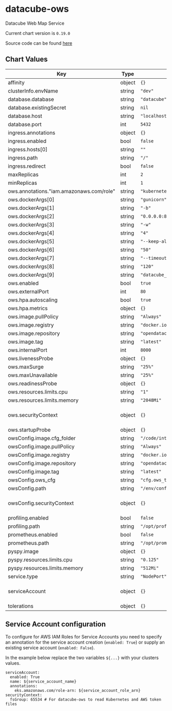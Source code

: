 datacube-ows
============
Datacube Web Map Service

Current chart version is `0.19.0`

Source code can be found [here](https://www.opendatacube.org/documentation)

## Chart Values

| Key | Type | Default | Description |
|-----|------|---------|-------------|
| affinity | object | `{}` |  |
| clusterInfo.envName | string | `"dev"` |  |
| database.database | string | `"datacube"` |  |
| database.existingSecret | string | `nil` |  |
| database.host | string | `"localhost"` |  |
| database.port | int | `5432` |  |
| ingress.annotations | object | `{}` |  |
| ingress.enabled | bool | `false` |  |
| ingress.hosts[0] | string | `""` |  |
| ingress.path | string | `"/"` |  |
| ingress.redirect | bool | `false` |  |
| maxReplicas | int | `2` |  |
| minReplicas | int | `1` |  |
| ows.annotations."iam.amazonaws.com/role" | string | `"kubernetes-wms"` |  |
| ows.dockerArgs[0] | string | `"gunicorn"` |  |
| ows.dockerArgs[1] | string | `"-b"` |  |
| ows.dockerArgs[2] | string | `"0.0.0.0:8000"` |  |
| ows.dockerArgs[3] | string | `"-w"` |  |
| ows.dockerArgs[4] | string | `"4"` |  |
| ows.dockerArgs[5] | string | `"--keep-alive"` |  |
| ows.dockerArgs[6] | string | `"50"` |  |
| ows.dockerArgs[7] | string | `"--timeout"` |  |
| ows.dockerArgs[8] | string | `"120"` |  |
| ows.dockerArgs[9] | string | `"datacube_ows.wsgi"` |  |
| ows.enabled | bool | `true` |  |
| ows.externalPort | int | `80` |  |
| ows.hpa.autoscaling | bool | `true` |  |
| ows.hpa.metrics | object | `{}` |  |
| ows.image.pullPolicy | string | `"Always"` |  |
| ows.image.registry | string | `"docker.io"` |  |
| ows.image.repository | string | `"opendatacube/ows"` |  |
| ows.image.tag | string | `"latest"` |  |
| ows.internalPort | int | `8000` |  |
| ows.livenessProbe | object | `{}` |  |
| ows.maxSurge | string | `"25%"` |  |
| ows.maxUnavailable | string | `"25%"` |  |
| ows.readinessProbe | object | `{}` |  |
| ows.resources.limits.cpu | string | `"1"` |  |
| ows.resources.limits.memory | string | `"2048Mi"` |  |
| ows.securityContext | object | `{}` | Deployment level security context |
| ows.startupProbe | object | `{}` |  |
| owsConfig.image.cfg_folder | string | `"/code/integration_tests/cfg"` |  |
| owsConfig.image.pullPolicy | string | `"Always"` |  |
| owsConfig.image.registry | string | `"docker.io"` |  |
| owsConfig.image.repository | string | `"opendatacube/ows"` |  |
| owsConfig.image.tag | string | `"latest"` |  |
| owsConfig.ows_cfg | string | `"cfg.ows_test_cfg.ows_cfg"` |  |
| owsConfig.path | string | `"/env/config"` |  |
| owsConfig.securityContext | object | `{}` | Container level security context |
| profiling.enabled | bool | `false` |  |
| profiling.path | string | `"/opt/profiling/"` |  |
| prometheus.enabled | bool | `false` |  |
| prometheus.path | string | `"/opt/prometheus/"` |  |
| pyspy.image | object | `{}` |  |
| pyspy.resources.limits.cpu | string | `"0.125"` |  |
| pyspy.resources.limits.memory | string | `"512Mi"` |  |
| service.type | string | `"NodePort"` |  |
| serviceAccount | object | `{}` | See configuration below |
| tolerations | object | `{}` |  |



## Service Account configuration
To configure for AWS IAM Roles for Service Accounts you need to specify an annotation for the service account creation (`enabled: True`) or supply an existing service account (`enabled: False`).

In the example below replace the two variables `${...}` with your clusters values.

```
serviceAccount:
  enabled: True
  name: ${service_account_name}
  annotations:
    eks.amazonaws.com/role-arn: ${service_account_role_arn}
securityContext:
  fsGroup: 65534 # For datacube-ows to read Kubernetes and AWS token files
```
